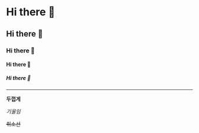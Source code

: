 # Hi there 👋
## Hi there 👋
### Hi there 👋
#### Hi there 👋
##### Hi there 👋

--- 

**두껍게**

*기울임*

~~취소선~~
